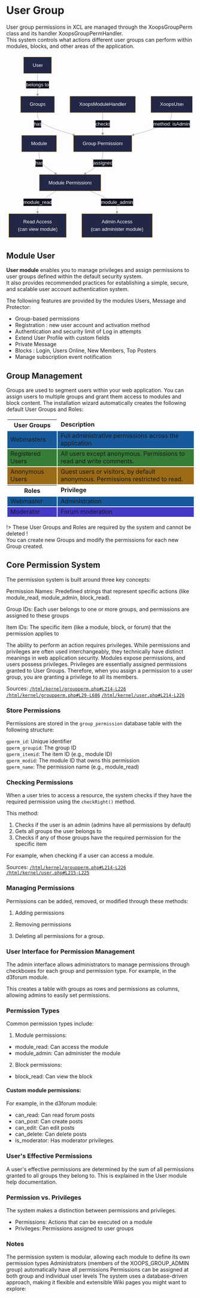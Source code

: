 

# User Group

User group permissions in XCL are managed through the XoopsGroupPerm class and its handler XoopsGroupPermHandler.  
This system controls what actions different user groups can perform within modules, blocks, and other areas of the application.
  

<p align="center">
<svg xmlns="http://www.w3.org/2000/svg" xmlns:xlink="http://www.w3.org/1999/xlink" id="xcl-user-group" width="100%" aria-roledescription="flowchart-v2" class="flowchart" style="max-width:616.4937744140625px" viewBox="0 0 616.494 606">
<style>#xcl-user-group{font-family:sans-serif;font-size:16px;fill:#fff}#xcl-user-group .edge-thickness-normal{stroke-width:1px}#xcl-user-group .edge-pattern-solid{stroke-dasharray:0}#xcl-user-group .marker{fill:#999;stroke:#999}#xcl-user-group .marker.cross{stroke:#999}#xcl-user-group .label,#xcl-user-group svg{font-family:sans-serif}#xcl-user-group svg{font-size:16px}#xcl-user-group p{margin:0}#xcl-user-group .label{color:#fff}#xcl-user-group span{fill:#fff;color:#fff}#xcl-user-group .node circle,#xcl-user-group .node path,#xcl-user-group .node rect{fill:#212745;stroke:#face74;stroke-width:1px}#xcl-user-group .node .label{text-align:center}#xcl-user-group .flowchart-link{stroke:#999;fill:none}#xcl-user-group .edgeLabel{background-color:#0d0f1c;text-align:center}#xcl-user-group .edgeLabel p{background-color:#0d0f1c}#xcl-user-group .edgeLabel rect{opacity:.5;background-color:#fff;fill:#fff}#xcl-user-group :root{--mermaid-font-family:sans-serif}</style><marker id="xcl-user-group_flowchart-v2-pointEnd" class="marker flowchart-v2" markerHeight="8" markerUnits="userSpaceOnUse" markerWidth="8" orient="auto" refX="5" refY="5" viewBox="0 0 10 10"><path stroke-dasharray="1 0" d="m0 0 10 5-10 5z" class="arrowMarkerPath"/></marker><marker id="xcl-user-group_flowchart-v2-pointStart" class="marker flowchart-v2" markerHeight="8" markerUnits="userSpaceOnUse" markerWidth="8" orient="auto" refX="4.5" refY="5" viewBox="0 0 10 10"><path stroke-dasharray="1 0" d="m0 5 10 5V0z" class="arrowMarkerPath"/></marker><marker id="xcl-user-group_flowchart-v2-circleEnd" class="marker flowchart-v2" markerHeight="11" markerUnits="userSpaceOnUse" markerWidth="11" orient="auto" refX="11" refY="5" viewBox="0 0 10 10"><circle cx="5" cy="5" r="5" stroke-dasharray="1 0" class="arrowMarkerPath"/></marker><marker id="xcl-user-group_flowchart-v2-circleStart" class="marker flowchart-v2" markerHeight="11" markerUnits="userSpaceOnUse" markerWidth="11" orient="auto" refX="-1" refY="5" viewBox="0 0 10 10"><circle cx="5" cy="5" r="5" stroke-dasharray="1 0" class="arrowMarkerPath"/></marker><marker id="xcl-user-group_flowchart-v2-crossEnd" class="marker cross flowchart-v2" markerHeight="11" markerUnits="userSpaceOnUse" markerWidth="11" orient="auto" refX="12" refY="5.2" viewBox="0 0 11 11"><use xlink:href="#reuse-0" stroke-dasharray="1 0" stroke-width="2" class="arrowMarkerPath"/></marker><marker id="xcl-user-group_flowchart-v2-crossStart" class="marker cross flowchart-v2" markerHeight="11" markerUnits="userSpaceOnUse" markerWidth="11" orient="auto" refX="-1" refY="5.2" viewBox="0 0 11 11"><use xlink:href="#reuse-0" stroke-dasharray="1 0" stroke-width="2" class="arrowMarkerPath"/></marker><g class="root"><g class="edgePaths"><path id="L_Module_ModulePermissions_0" marker-end="url(#xcl-user-group_flowchart-v2-pointEnd)" d="M107.169 318v6.167c0 6.166 0 18.5 9.212 30.477 9.213 11.978 27.638 23.6 36.85 29.411l9.213 5.811" class="edge-thickness-normal edge-pattern-solid edge-thickness-normal edge-pattern-solid flowchart-link"/><path id="L_ModulePermissions_ReadAccess_0" marker-end="url(#xcl-user-group_flowchart-v2-pointEnd)" d="m163.723 446-10.257 6.167c-10.257 6.166-30.771 18.5-41.028 30.166C102.181 494 102.181 505 102.181 510.5v5.5" class="edge-thickness-normal edge-pattern-solid edge-thickness-normal edge-pattern-solid flowchart-link"/><path id="L_ModulePermissions_AdminAccess_0" marker-end="url(#xcl-user-group_flowchart-v2-pointEnd)" d="m273.313 446 14.773 6.167c14.772 6.166 44.318 18.5 59.091 30.166C361.95 494 361.95 505 361.95 510.5v5.5" class="edge-thickness-normal edge-pattern-solid edge-thickness-normal edge-pattern-solid flowchart-link"/><path id="L_User_Group_0" marker-end="url(#xcl-user-group_flowchart-v2-pointEnd)" d="M102.181 62v70" class="edge-thickness-normal edge-pattern-solid edge-thickness-normal edge-pattern-solid flowchart-link"/><path id="L_Group_GroupPermissions_0" marker-end="url(#xcl-user-group_flowchart-v2-pointEnd)" d="M102.181 190v6.167c0 6.166 0 18.5 19.876 30.641 19.875 12.141 59.626 24.091 79.501 30.066l19.875 5.974" class="edge-thickness-normal edge-pattern-solid edge-thickness-normal edge-pattern-solid flowchart-link"/><path id="L_GroupPermissions_ModulePermissions_0" marker-end="url(#xcl-user-group_flowchart-v2-pointEnd)" d="M315.081 318v6.167c0 6.166 0 18.5-9.685 30.489-9.686 11.99-29.057 23.637-38.742 29.46l-9.686 5.823" class="edge-thickness-normal edge-pattern-solid edge-thickness-normal edge-pattern-solid flowchart-link"/><path id="L_ModuleHandler_GroupPermissions_0" marker-end="url(#xcl-user-group_flowchart-v2-pointEnd)" d="M315.081 190v70" class="edge-thickness-normal edge-pattern-solid edge-thickness-normal edge-pattern-solid flowchart-link"/><path id="L_XoopsUser_GroupPermissions_0" marker-end="url(#xcl-user-group_flowchart-v2-pointEnd)" d="M540.444 190v6.167c0 6.166 0 18.5-21.074 30.651-21.073 12.151-63.219 24.12-84.293 30.105l-21.073 5.984" class="edge-thickness-normal edge-pattern-solid edge-thickness-normal edge-pattern-solid flowchart-link"/></g><g class="edgeLabels"><g class="edgeLabel"><foreignObject width="23.988" height="24" class="label" transform="translate(95.175 343)"><div xmlns="http://www.w3.org/1999/xhtml" class="labelBkg" display="table-cell" style="white-space:nowrap;line-height:1.5;max-width:200px;text-align:center"><span class="edgeLabel"><p>has</p></span></div></foreignObject></g><g class="edgeLabel"><foreignObject width="92.013" height="24" class="label" transform="translate(56.175 471)"><div xmlns="http://www.w3.org/1999/xhtml" class="labelBkg" display="table-cell" style="white-space:nowrap;line-height:1.5;max-width:200px;text-align:center"><span class="edgeLabel"><p>module_read</p></span></div></foreignObject></g><g class="edgeLabel"><foreignObject width="104.8" height="24" class="label" transform="translate(309.55 471)"><div xmlns="http://www.w3.org/1999/xhtml" class="labelBkg" display="table-cell" style="white-space:nowrap;line-height:1.5;max-width:200px;text-align:center"><span class="edgeLabel"><p>module_admin</p></span></div></foreignObject></g><g class="edgeLabel"><foreignObject width="75.475" height="24" class="label" transform="translate(64.444 87)"><div xmlns="http://www.w3.org/1999/xhtml" class="labelBkg" display="table-cell" style="white-space:nowrap;line-height:1.5;max-width:200px;text-align:center"><span class="edgeLabel"><p>belongs to</p></span></div></foreignObject></g><g class="edgeLabel"><foreignObject width="23.988" height="24" class="label" transform="translate(90.188 215)"><div xmlns="http://www.w3.org/1999/xhtml" class="labelBkg" display="table-cell" style="white-space:nowrap;line-height:1.5;max-width:200px;text-align:center"><span class="edgeLabel"><p>has</p></span></div></foreignObject></g><g class="edgeLabel"><foreignObject width="61.862" height="24" class="label" transform="translate(284.15 343)"><div xmlns="http://www.w3.org/1999/xhtml" class="labelBkg" display="table-cell" style="white-space:nowrap;line-height:1.5;max-width:200px;text-align:center"><span class="edgeLabel"><p>assigned</p></span></div></foreignObject></g><g class="edgeLabel"><foreignObject width="46.95" height="24" class="label" transform="translate(291.606 215)"><div xmlns="http://www.w3.org/1999/xhtml" class="labelBkg" display="table-cell" style="white-space:nowrap;line-height:1.5;max-width:200px;text-align:center"><span class="edgeLabel"><p>checks</p></span></div></foreignObject></g><g class="edgeLabel"><foreignObject width="120.4" height="24" class="label" transform="translate(480.244 215)"><div xmlns="http://www.w3.org/1999/xhtml" class="labelBkg" display="table-cell" style="white-space:nowrap;line-height:1.5;max-width:200px;text-align:center"><span class="edgeLabel"><p>method: isAdmin</p></span></div></foreignObject></g></g><g class="nodes"><g id="flowchart-Module-0" class="node default"><path d="M49.938 264h114.463v54H49.938z" class="basic label-container"/><g class="label" transform="translate(79.938 279)"><rect/><foreignObject width="54.463" height="24"><div xmlns="http://www.w3.org/1999/xhtml" display="table-cell" style="white-space:nowrap;line-height:1.5;max-width:200px;text-align:center"><span class="nodeLabel"><p>Module</p></span></div></foreignObject></g></g><g id="flowchart-ModulePermissions-1" class="node default"><path d="M107.893 392h201.475v54H107.893z" class="basic label-container"/><g class="label" transform="translate(137.894 407)"><rect/><foreignObject width="141.475" height="24"><div xmlns="http://www.w3.org/1999/xhtml" display="table-cell" style="white-space:nowrap;line-height:1.5;max-width:200px;text-align:center"><span class="nodeLabel"><p>Module Permissions</p></span></div></foreignObject></g></g><g id="flowchart-ReadAccess-3" class="node default"><path d="M8 520h188.363v78H8z" class="basic label-container"/><g class="label" transform="translate(38 535)"><rect/><foreignObject width="128.363" height="48"><div xmlns="http://www.w3.org/1999/xhtml" display="table-cell" style="white-space:nowrap;line-height:1.5;max-width:200px;text-align:center"><span class="nodeLabel"><p>Read Access<br/>(can view module)</p></span></div></foreignObject></g></g><g id="flowchart-AdminAccess-5" class="node default"><path d="M246.362 520h231.175v78H246.362z" class="basic label-container"/><g class="label" transform="translate(276.363 535)"><rect/><foreignObject width="171.175" height="48"><div xmlns="http://www.w3.org/1999/xhtml" display="table-cell" style="white-space:nowrap;line-height:1.5;max-width:200px;text-align:center"><span class="nodeLabel"><p>Admin Access<br/>(can administer module)</p></span></div></foreignObject></g></g><g id="flowchart-User-6" class="node default"><path d="M56.325 8h91.712v54H56.325z" class="basic label-container"/><g class="label" transform="translate(86.325 23)"><rect/><foreignObject width="31.712" height="24"><div xmlns="http://www.w3.org/1999/xhtml" display="table-cell" style="white-space:nowrap;line-height:1.5;max-width:200px;text-align:center"><span class="nodeLabel"><p>User</p></span></div></foreignObject></g></g><g id="flowchart-Group-7" class="node default"><path d="M46.594 136h111.175v54H46.594z" class="basic label-container"/><g class="label" transform="translate(76.594 151)"><rect/><foreignObject width="51.175" height="24"><div xmlns="http://www.w3.org/1999/xhtml" display="table-cell" style="white-space:nowrap;line-height:1.5;max-width:200px;text-align:center"><span class="nodeLabel"><p>Groups</p></span></div></foreignObject></g></g><g id="flowchart-GroupPermissions-9" class="node default"><path d="M219.387 264h191.387v54H219.387z" class="basic label-container"/><g class="label" transform="translate(249.388 279)"><rect/><foreignObject width="131.387" height="24"><div xmlns="http://www.w3.org/1999/xhtml" display="table-cell" style="white-space:nowrap;line-height:1.5;max-width:200px;text-align:center"><span class="nodeLabel"><p>Group Permissions</p></span></div></foreignObject></g></g><g id="flowchart-ModuleHandler-12" class="node default"><path d="M207.768 136h214.625v54H207.768z" class="basic label-container"/><g class="label" transform="translate(237.769 151)"><rect/><foreignObject width="154.625" height="24"><div xmlns="http://www.w3.org/1999/xhtml" display="table-cell" style="white-space:nowrap;line-height:1.5;max-width:200px;text-align:center"><span class="nodeLabel"><p>XoopsModuleHandler</p></span></div></foreignObject></g></g><g id="flowchart-XoopsUser-14" class="node default"><path d="M472.394 136h136.1v54h-136.1z" class="basic label-container"/><g class="label" transform="translate(502.394 151)"><rect/><foreignObject width="76.1" height="24"><div xmlns="http://www.w3.org/1999/xhtml" display="table-cell" style="white-space:nowrap;line-height:1.5;max-width:200px;text-align:center"><span class="nodeLabel"><p>XoopsUser</p></span></div></foreignObject></g></g></g></g></svg>
</p>


## Module User

**User module** enables you to manage privileges and assign permissions to user groups defined within the default security system.   
It also provides recommended practices for establishing a simple, secure, and scalable user account authentication system.

The following features are provided by the modules Users, Message and Protector:

- Group-based permissions
- Registration : new user account and activation method
- Authentication and security limit of Log in attempts
- Extend User Profile with custom fields
- Private Message
- Blocks : Login, Users Online, New Members, Top Posters
- Manage subscription event notification


## Group Management

Groups are used to segment users within your web application. You can assign users to multiple groups and grant them access to modules and block content. The installation wizard automatically creates the following default User Groups and Roles:

<div class="table-wrapper">
<table style="border-collapse:separate;border-spacing:2px;padding:1px;">
<tr><th><b>User Groups</b></th><td><b>Description</b></td></tr>
<tr style="background:#17599b"><td>Webmasters</td><td>Full administrative permissions across the application</td></tr>
<tr style="background:#367d38"><td>Registered Users</td><td>All users except anonymous. Permissions to read and write comments.</td></tr>
<tr style="background:#9b6b17"><td>Anonymous Users</td><td>Guest users or visitors, by default anonymous. Permissions restricted to read.</td></tr>
<tr><th><b>Roles</b></th><td><b>Privilege</b></td></tr>
<tr style="background:#17599b"><td>Webmaster</td><td>Administration</td></tr>
<tr style="background:#4339c6"><td>Moderator</td><td>Forum moderation</td></tr>
</table>
</div>




!> These User Groups and Roles are required by the system and cannot be deleted !  
You can create new Groups and modify the permissions for each new Group created.

## Core Permission System

The permission system is built around three key concepts:

Permission Names: Predefined strings that represent specific actions (like module_read, module_admin, block_read).


Group IDs: Each user belongs to one or more groups, and permissions are assigned to these groups

Item IDs: The specific item (like a module, block, or forum) that the permission applies to

The ability to perform an action requires privileges. While permissions and privileges are often used interchangeably, they technically have distinct meanings in web application security. Modules expose permissions, and users possess privileges. Privileges are essentially assigned permissions granted to User Groups. Therefore, when you assign a permission to a user group, you are granting a privilege to all its members.

<span class="iconify" data-icon="mdi:github"></span> Sources: 
<code><a href="https://github.com/xoopscube/legacy/blob/7f33bc98/html/kernel/groupperm.php#L214-L226" target="_blank">/html/kernel/groupperm.php#L214-L226</a></code> 
<code><a href="https://github.com/xoopscube/legacy/blob/7f33bc98/html/kernel/groupperm.php#L29-L686" target="_blank">/html/kernel/groupperm.php#L29-L686</a></code> 
<code><a href="https://github.com/xoopscube/legacy/blob/7f33bc98/html/kernel/user.php#L214-L226" target="_blank">/html/kernel/user.php#L214-L226</a></code>


### Store Permissions

Permissions are stored in the `group_permission` database table with the following structure:

`gperm_id`: Unique identifier  
`gperm_groupid`: The group ID  
`gperm_itemid`: The item ID (e.g., module ID)  
`gperm_modid`: The module ID that owns this permission  
`gperm_name`: The permission name (e.g., module_read)  


### Checking Permissions

When a user tries to access a resource, the system checks if they have the required permission using the `checkRight()` method.

This method:

1. Checks if the user is an admin (admins have all permissions by default)
2. Gets all groups the user belongs to
3. Checks if any of those groups have the required permission for the specific item

For example, when checking if a user can access a module.

<span class="iconify" data-icon="mdi:github"></span> Sources: 
<code><a href="https://github.com/xoopscube/legacy/blob/7f33bc98/html/kernel/groupperm.php#L363-L372" target="_blank">/html/kernel/groupperm.php#L214-L226</a></code> 
<code><a href="https://github.com/xoopscube/legacy/blob/7f33bc98/html/kernel/user.php#L215-L225" target="_blank">/html/kernel/user.php#L215-L225</a></code> 


### Managing Permissions

Permissions can be added, removed, or modified through these methods:

1. Adding permissions

2. Removing permissions

3. Deleting all permissions for a group.

### User Interface for Permission Management

The admin interface allows administrators to manage permissions through checkboxes for each group and permission type. For example, in the d3forum module.

This creates a table with groups as rows and permissions as columns, allowing admins to easily set permissions.


### Permission Types

Common permission types include:

1. Module permissions:
  - module_read: Can access the module
  - module_admin: Can administer the module

2. Block permissions:
  - block_read: Can view the block

#### Custom module permissions:

For example, in the d3forum module:

- can_read: Can read forum posts
- can_post: Can create posts
- can_edit: Can edit posts
- can_delete: Can delete posts
- is_moderator: Has moderator privileges.

### User's Effective Permissions

A user's effective permissions are determined by the sum of all permissions granted to all groups they belong to. This is explained in the User module help documentation.

### Permission vs. Privileges

The system makes a distinction between permissions and privileges.

- Permissions: Actions that can be executed on a module
- Privileges: Permissions assigned to user groups

### Notes

The permission system is modular, allowing each module to define its own permission types
Administrators (members of the XOOPS_GROUP_ADMIN group) automatically have all permissions
Permissions can be assigned at both group and individual user levels
The system uses a database-driven approach, making it flexible and extensible
Wiki pages you might want to explore:
